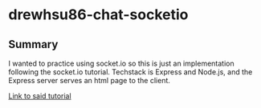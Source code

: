 # drewhsu86-chat-socketio

## Summary 

I wanted to practice using socket.io so this is just an implementation following the socket.io tutorial. Techstack is Express and Node.js, and the Express server serves an html page to the client.

[Link to said tutorial](https://socket.io/get-started/chat/)


